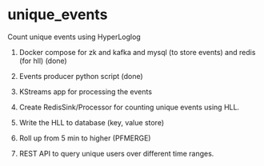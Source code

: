 # unique_events
Count unique events using HyperLoglog
1. Docker compose for zk and kafka and mysql (to store events) and redis (for hll) (done)
2. Events producer python script (done)

3. KStreams app for processing the events
4. Create RedisSink/Processor for counting unique events using HLL.
5. Write the HLL to database (key, value store)
6. Roll up from 5 min to higher  (PFMERGE)
7. REST API to query unique users over different time ranges.